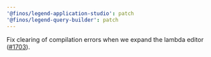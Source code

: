 ```yaml
---
'@finos/legend-application-studio': patch
'@finos/legend-query-builder': patch
---
```


Fix clearing of compilation errors when we expand the lambda editor ([#1703](https://github.com/finos/legend-studio/issues/1703)).
